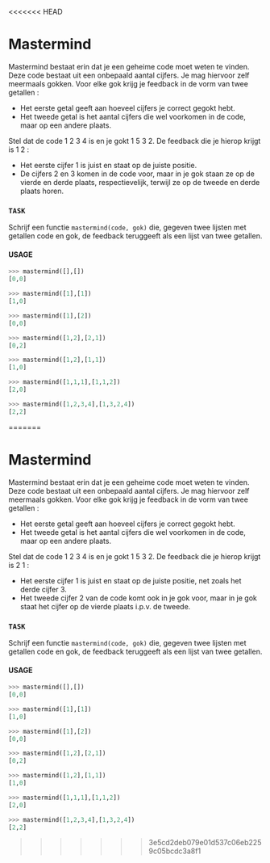 <<<<<<< HEAD
# Mastermind

Mastermind bestaat erin dat je een geheime code moet weten te vinden. Deze code bestaat uit een onbepaald aantal cijfers. Je mag hiervoor zelf meermaals gokken. Voor elke gok krijg je feedback in de vorm van twee getallen :

* Het eerste getal geeft aan hoeveel cijfers je correct gegokt hebt.
* Het tweede getal is het aantal cijfers die wel voorkomen in de code, maar op een andere plaats.

Stel dat de code 1 2 3 4 is en je gokt 1 5 3 2. De feedback die je hierop krijgt is 1 2 :

* Het eerste cijfer 1 is juist en staat op de juiste positie.
* De cijfers 2 en 3 komen in de code voor, maar in je gok staan ze op de vierde en derde plaats, respectievelijk, terwijl ze op de tweede en derde plaats horen.

### `TASK`
Schrijf een functie `mastermind(code, gok)` die, gegeven twee lijsten met getallen code en gok, de feedback teruggeeft als een lijst van twee getallen.

#### USAGE

```python
>>> mastermind([],[])
[0,0]

>>> mastermind([1],[1])
[1,0]

>>> mastermind([1],[2])
[0,0]

>>> mastermind([1,2],[2,1])
[0,2]

>>> mastermind([1,2],[1,1])
[1,0]

>>> mastermind([1,1,1],[1,1,2])
[2,0]

>>> mastermind([1,2,3,4],[1,3,2,4])
[2,2]
```




=======
# Mastermind

Mastermind bestaat erin dat je een geheime code moet weten te vinden. Deze code bestaat uit een onbepaald aantal cijfers. Je mag hiervoor zelf meermaals gokken. Voor elke gok krijg je feedback in de vorm van twee getallen :

* Het eerste getal geeft aan hoeveel cijfers je correct gegokt hebt.
* Het tweede getal is het aantal cijfers die wel voorkomen in de code, maar op een andere plaats.

Stel dat de code 1 2 3 4 is en je gokt 1 5 3 2. De feedback die je hierop krijgt is 2 1 :

* Het eerste cijfer 1 is juist en staat op de juiste positie, net zoals het derde cijfer 3.
* Het tweede cijfer 2 van de code komt ook in je gok voor, maar in je gok staat het cijfer op de vierde plaats i.p.v. de tweede.

### `TASK`
Schrijf een functie `mastermind(code, gok)` die, gegeven twee lijsten met getallen code en gok, de feedback teruggeeft als een lijst van twee getallen.

#### USAGE

```python
>>> mastermind([],[])
[0,0]

>>> mastermind([1],[1])
[1,0]

>>> mastermind([1],[2])
[0,0]

>>> mastermind([1,2],[2,1])
[0,2]

>>> mastermind([1,2],[1,1])
[1,0]

>>> mastermind([1,1,1],[1,1,2])
[2,0]

>>> mastermind([1,2,3,4],[1,3,2,4])
[2,2]
```




>>>>>>> 3e5cd2deb079e01d537c06eb2259c05bcdc3a8f1
